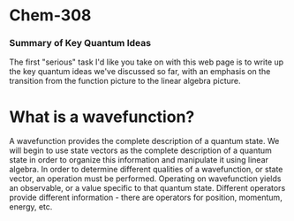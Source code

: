 # Chem-308

### Summary of Key Quantum Ideas

The first "serious" task I'd like you take on with this web page is to
write up the key quantum ideas we've discussed so far, with an emphasis on
the transition from the function picture to the linear algebra picture. 

# What is a wavefunction?
A wavefunction provides the complete description of a quantum state. We will begin to use state vectors as the complete description of a quantum state in order to organize this information and manipulate it using linear algebra. In order to determine different qualities of a wavefunction, or state vector, an operation must be performed. Operating on wavefunction yields an observable, or a value specific to that quantum state. Different operators provide different information - there are operators for position, momentum, energy, etc. 


